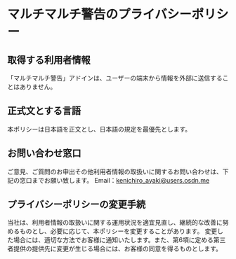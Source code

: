 # マルチマルチ警告のプライバシーポリシー

## 取得する利用者情報

「マルチマルチ警告」アドインは、ユーザーの端末から情報を外部に送信することはありません。

## 正式文**とする言語**

本ポリシーは日本語を正文とし、日本語の規定を最優先とします。

## お問い合わせ窓口

ご意見、ご質問のお申出その他利用者情報の取扱いに関するお問い合わせは、下記の窓口までお願い致します。
Email：[kenichiro_ayaki@users.osdn.me](mailto:kenichiro_ayaki@users.osdn.me)

## プライバシーポリシーの変更手続

当社は、利用者情報の取扱いに関する運用状況を適宜見直し、継続的な改善に努めるものとし、必要に応じて、本ポリシーを変更することがあります。
変更した場合には、適切な方法でお客様に通知いたします。また、第6項に定める第三者提供の提供先に変更が生じる場合には、お客様の同意を得るものとします。
